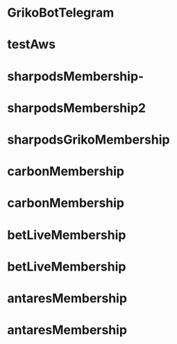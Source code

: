 # GrikoBotTelegram
# testAws
# sharpodsMembership-
# sharpodsMembership2
# sharpodsGrikoMembership
# carbonMembership
# carbonMembership
# betLiveMembership
# betLiveMembership
# antaresMembership
# antaresMembership
